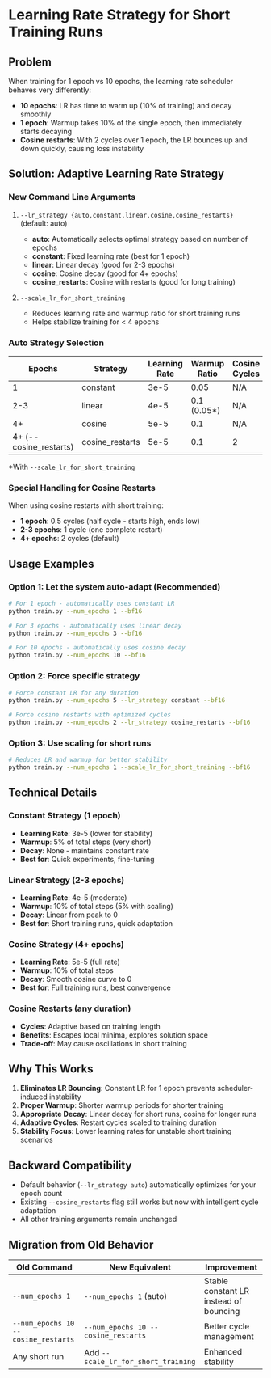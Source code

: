 # Learning Rate Strategy for Short Training Runs

## Problem
When training for 1 epoch vs 10 epochs, the learning rate scheduler behaves very differently:
- **10 epochs**: LR has time to warm up (10% of training) and decay smoothly
- **1 epoch**: Warmup takes 10% of the single epoch, then immediately starts decaying
- **Cosine restarts**: With 2 cycles over 1 epoch, the LR bounces up and down quickly, causing loss instability

## Solution: Adaptive Learning Rate Strategy

### New Command Line Arguments

1. `--lr_strategy {auto,constant,linear,cosine,cosine_restarts}` (default: auto)
   - **auto**: Automatically selects optimal strategy based on number of epochs
   - **constant**: Fixed learning rate (best for 1 epoch)
   - **linear**: Linear decay (good for 2-3 epochs)
   - **cosine**: Cosine decay (good for 4+ epochs)
   - **cosine_restarts**: Cosine with restarts (good for long training)

2. `--scale_lr_for_short_training`
   - Reduces learning rate and warmup ratio for short training runs
   - Helps stabilize training for < 4 epochs

### Auto Strategy Selection

| Epochs | Strategy | Learning Rate | Warmup Ratio | Cosine Cycles |
|--------|----------|---------------|--------------|---------------|
| 1      | constant | 3e-5          | 0.05         | N/A           |
| 2-3    | linear   | 4e-5          | 0.1 (0.05*)  | N/A           |
| 4+     | cosine   | 5e-5          | 0.1          | N/A           |
| 4+ (--cosine_restarts) | cosine_restarts | 5e-5 | 0.1 | 2 |

*With `--scale_lr_for_short_training`

### Special Handling for Cosine Restarts

When using cosine restarts with short training:
- **1 epoch**: 0.5 cycles (half cycle - starts high, ends low)
- **2-3 epochs**: 1 cycle (one complete restart)
- **4+ epochs**: 2 cycles (default)

## Usage Examples

### Option 1: Let the system auto-adapt (Recommended)
```bash
# For 1 epoch - automatically uses constant LR
python train.py --num_epochs 1 --bf16

# For 3 epochs - automatically uses linear decay
python train.py --num_epochs 3 --bf16

# For 10 epochs - automatically uses cosine decay
python train.py --num_epochs 10 --bf16
```

### Option 2: Force specific strategy
```bash
# Force constant LR for any duration
python train.py --num_epochs 5 --lr_strategy constant --bf16

# Force cosine restarts with optimized cycles
python train.py --num_epochs 2 --lr_strategy cosine_restarts --bf16
```

### Option 3: Use scaling for short runs
```bash
# Reduces LR and warmup for better stability
python train.py --num_epochs 1 --scale_lr_for_short_training --bf16
```

## Technical Details

### Constant Strategy (1 epoch)
- **Learning Rate**: 3e-5 (lower for stability)
- **Warmup**: 5% of total steps (very short)
- **Decay**: None - maintains constant rate
- **Best for**: Quick experiments, fine-tuning

### Linear Strategy (2-3 epochs)
- **Learning Rate**: 4e-5 (moderate)
- **Warmup**: 10% of total steps (5% with scaling)
- **Decay**: Linear from peak to 0
- **Best for**: Short training runs, quick adaptation

### Cosine Strategy (4+ epochs)
- **Learning Rate**: 5e-5 (full rate)
- **Warmup**: 10% of total steps
- **Decay**: Smooth cosine curve to 0
- **Best for**: Full training runs, best convergence

### Cosine Restarts (any duration)
- **Cycles**: Adaptive based on training length
- **Benefits**: Escapes local minima, explores solution space
- **Trade-off**: May cause oscillations in short training

## Why This Works

1. **Eliminates LR Bouncing**: Constant LR for 1 epoch prevents scheduler-induced instability
2. **Proper Warmup**: Shorter warmup periods for shorter training
3. **Appropriate Decay**: Linear decay for short runs, cosine for longer runs
4. **Adaptive Cycles**: Restart cycles scaled to training duration
5. **Stability Focus**: Lower learning rates for unstable short training scenarios

## Backward Compatibility

- Default behavior (`--lr_strategy auto`) automatically optimizes for your epoch count
- Existing `--cosine_restarts` flag still works but now with intelligent cycle adaptation
- All other training arguments remain unchanged

## Migration from Old Behavior

| Old Command | New Equivalent | Improvement |
|-------------|----------------|-------------|
| `--num_epochs 1` | `--num_epochs 1` (auto) | Stable constant LR instead of bouncing |
| `--num_epochs 10 --cosine_restarts` | `--num_epochs 10 --cosine_restarts` | Better cycle management |
| Any short run | Add `--scale_lr_for_short_training` | Enhanced stability |